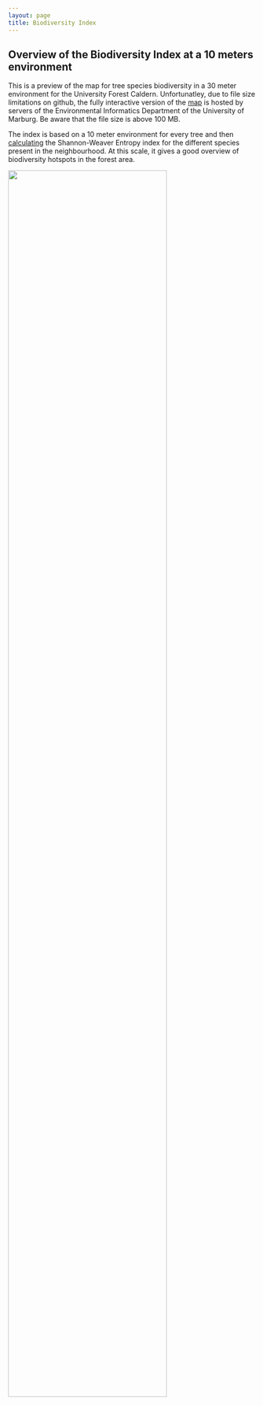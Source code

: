 ```yaml
---
layout: page
title: Biodiversity Index
---
```



Overview of the Biodiversity Index at a 10 meters environment
-------------------------------------------------------------

This is a preview of the map for tree species biodiversity in a 30 meter
environment for the University Forest Caldern. Unfortunatley, due to
file size limitations on github, the fully interactive version of the
[map](http://seminar.environmentalinformatics-marburg.de/Seminar_RS/biodiversity10.html)
is hosted by servers of the Environmental Informatics Department of the
University of Marburg. Be aware that the file size is above 100 MB.

The index is based on a 10 meter environment for every tree and then
[calculating](https://github.com/goergen95/mof_caldern/blob/master/src/011_structure_values.R#L173)
the Shannon-Weaver Entropy index for the different species present in
the neighbourhood. At this scale, it gives a good overview of
biodiversity hotspots in the forest area.

<article>
 <a href="{{ 'http://seminar.environmentalinformatics-marburg.de/Seminar_RS/biodiversity10.html' | absolute_url }}" class="image"><image  src="biodiversity10_files/figure-markdown_strict/unnamed-chunk-1-1.png" alt="" width=" 80% " /></a>
</article>






